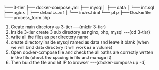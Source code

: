 └── 3-tier
├── docker-compose.yml
├── mysql
│   ├── data
│   └── init.sql
├── nginx
│   ├── default.conf
│   └── index.html
└── php
├── Dockerfile
└── process_form.php

1. Create main directory as 3-tier       ---{mkdir 3-tier}
2. Inside 3-tier create 3 sub directory as nginx, php, mysql    ---{cd 3-tier}
3. write all the files as per directory name
4. create directory inside mysql named as data and leave it blank (when we will bind data directory it will work as a volume)
5. Open docker-compose file and check the all paths are correctly written in the file (check the spacing in file and manage it)
6. Then build the file and hit IP to browser      ---{docker-compose up -d}
